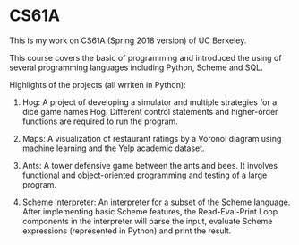 # CS61A

This is my work on CS61A (Spring 2018 version) of UC Berkeley.

This course covers the basic of programming and introduced the using of several programming languages including Python, Scheme and SQL.

Highlights of the projects (all wrriten in Python):

1. Hog:
    A project of developing a simulator and multiple strategies for a dice game names Hog.
    Different control statements and higher-order functions are required to run the program.
    
2. Maps:
    A visualization of restaurant ratings by a Voronoi diagram using machine learning and the Yelp academic dataset.
    
3. Ants:
    A tower defensive game between the ants and bees. 
    It involves functional and object-oriented programming and testing of a large program. 
    
4. Scheme interpreter:
    An interpreter for a subset of the Scheme language. 
    After implementing basic Scheme features, the Read-Eval-Print Loop components in the interpreter will parse the input, evaluate 
    Scheme expressions (represented in Python) and print the result. 
